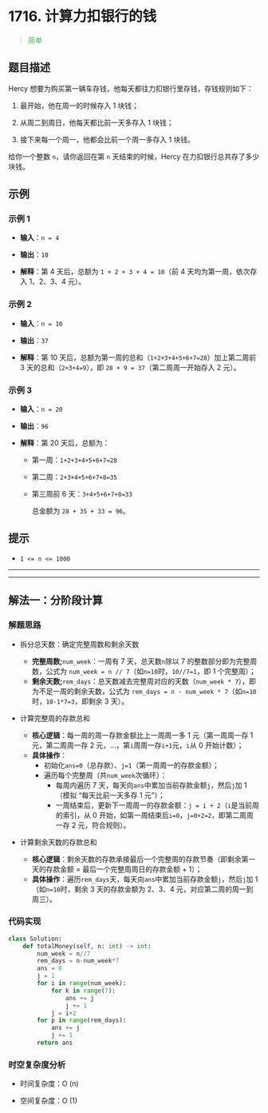 # 1716. 计算力扣银行的钱
><span style="color:rgb(76,175,79)">简单</span>
## 题目描述

Hercy 想要为购买第一辆车存钱，他每天都往力扣银行里存钱，存钱规则如下：



1. 最开始，他在周一的时候存入 1 块钱；

2. 从周二到周日，他每天都比前一天多存入 1 块钱；

3. 接下来每一个周一，他都会比前一个周一多存入 1 块钱。

给你一个整数 `n`，请你返回在第 `n` 天结束的时候，Hercy 在力扣银行总共存了多少块钱。

## 示例

### 示例 1



* **输入**：`n = 4`

* **输出**：`10`

* **解释**：第 4 天后，总额为 `1 + 2 + 3 + 4 = 10`（前 4 天均为第一周，依次存入 1、2、3、4 元）。

### 示例 2



* **输入**：`n = 10`

* **输出**：`37`

* **解释**：第 10 天后，总额为第一周的总和（`1+2+3+4+5+6+7=28`）加上第二周前 3 天的总和（`2+3+4=9`），即 `28 + 9 = 37`（第二周周一开始存入 2 元）。

### 示例 3



* **输入**：`n = 20`

* **输出**：`96`

* **解释**：第 20 天后，总额为：


  * 第一周：`1+2+3+4+5+6+7=28`

  * 第二周：`2+3+4+5+6+7+8=35`

  * 第三周前 6 天：`3+4+5+6+7+8=33`

    总金额为 `28 + 35 + 33 = 96`。

## 提示



* `1 <= n <= 1000`















***
***









## 解法一：分阶段计算

### 解题思路

- 拆分总天数：确定完整周数和剩余天数
    - **完整周数;**`num_week`：一周有 7 天，总天数`n`除以 7 的整数部分即为完整周数，公式为 `num_week = n // 7`（如`n=10`时，`10//7=1`，即 1 个完整周）；
    - **剩余天数;**`rem_days`：总天数减去完整周对应的天数（`num_week * 7`），即为不足一周的剩余天数，公式为 `rem_days = n - num_week * 7`（如`n=10`时，`10-1*7=3`，即剩余 3 天）。

- 计算完整周的存款总和
    - **核心逻辑**：每一周的周一存款金额比上一周周一多 1 元（第一周周一存 1 元，第二周周一存 2 元，…，第`i`周周一存`i+1`元，`i`从 0 开始计数）；
    - **具体操作**：
        - 初始化`ans=0`（总存款）、`j=1`（第一周周一的存款金额）；
        - 遍历每个完整周（共`num_week`次循环）：
            - 每周内遍历 7 天，每天向`ans`中累加当前存款金额`j`，然后`j`加 1（模拟 “每天比前一天多存 1 元”）；
            - 一周结束后，更新下一周周一的存款金额：`j = i + 2`（`i`是当前周的索引，从 0 开始，如第一周结束后`i=0`，`j=0+2=2`，即第二周周一存 2 元，符合规则）。

- 计算剩余天数的存款总和
    - **核心逻辑**：剩余天数的存款承接最后一个完整周的存款节奏（即剩余第一天的存款金额 = 最后一个完整周周日的存款金额 + 1）；
    - **具体操作**：遍历`rem_days`天，每天向`ans`中累加当前存款金额`j`，然后`j`加 1（如`n=10`时，剩余 3 天的存款金额为 2、3、4 元，对应第二周的周一到周三）。



### 代码实现



```python
class Solution:
    def totalMoney(self, n: int) -> int:
        num_week = n//7
        rem_days = n-num_week*7
        ans = 0
        j = 1
        for i in range(num_week):
            for k in range(7):
                ans += j
                j += 1
            j = i+2
        for p in range(rem_days):
            ans += j
            j += 1
        return ans
```

### 时空复杂度分析

- 时间复杂度：O (n)

- 空间复杂度：O (1)








